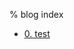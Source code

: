 % blog index

<!-- vim:fdm=marker {{{
# collect files
:exe 'norm 4j"_dG' | Cdb Sh -r git ls-files | grep -E '^[0-9]+' | sort -n -r | xargs -r -I {} sh -c 'printf "%s/" "$1"; head -n 1 "$1"' -- {}
# generate link
:exe 'norm 2j' | :.,$s/\v^(\d+)\.([^\/]+)\/\%\s*(.+)$/- [\1. \3](\1.\2)/
}}} -->
- [0. test](0.test.md)
